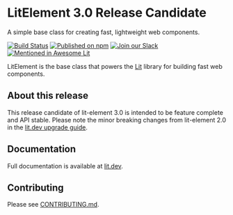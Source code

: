 # LitElement 3.0 Release Candidate

A simple base class for creating fast, lightweight web components.

[![Build Status](https://github.com/lit/lit/workflows/Tests/badge.svg)](https://github.com/lit/lit/actions?query=workflow%3ATests)
[![Published on npm](https://img.shields.io/npm/v/lit-element/next)](https://www.npmjs.com/package/lit-element)
[![Join our Slack](https://img.shields.io/badge/slack-join%20chat-4a154b.svg)](https://www.polymer-project.org/slack-invite)
[![Mentioned in Awesome Lit](https://awesome.re/mentioned-badge.svg)](https://github.com/web-padawan/awesome-lit)

LitElement is the base class that powers the [Lit](https://lit.dev) library for building fast web components.

## About this release

This release candidate of lit-element 3.0 is intended to be feature complete and API stable. Please note the minor breaking changes from lit-element 2.0 in the [lit.dev upgrade guide](https://lit.dev/docs/releases/upgrade/).

## Documentation

Full documentation is available at [lit.dev](https://lit.dev).

## Contributing

Please see [CONTRIBUTING.md](./CONTRIBUTING.md).
